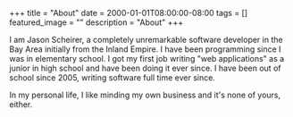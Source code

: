 +++
title =  "About"
date = 2000-01-01T08:00:00-08:00
tags = []
featured_image = ""
description = "About"
+++

I am Jason Scheirer, a completely unremarkable software developer in the Bay Area initially from the Inland Empire. I have been programming since I was in elementary school. I got my first job writing "web applications" as a junior in high school and have been doing it ever since. I have been out of school since 2005, writing software full time ever since.

In my personal life, I like minding my own business and it's none of yours, either.

